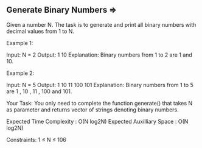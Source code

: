 Generate Binary Numbers  =>
------------------------


Given a number N. The task is to generate and print all binary numbers with decimal values from 1 to N.

Example 1:

Input:
N = 2
Output: 
1 10
Explanation: 
Binary numbers from
1 to 2 are 1 and 10.

Example 2:

Input:
N = 5
Output: 
1 10 11 100 101
Explanation: 
Binary numbers from
1 to 5 are 1 , 10 , 11 , 100 and 101.
 

Your Task:
You only need to complete the function generate() that takes N as parameter and returns vector of strings denoting binary numbers.

Expected Time Complexity : O(N log2N)
Expected Auxilliary Space : O(N log2N)

Constraints:
1 ≤ N ≤ 106

